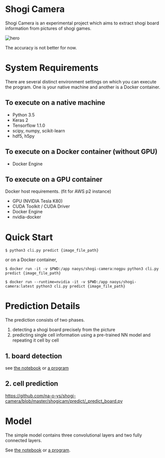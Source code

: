 # Shogi Camera

Shogi Camera is an experimental project which aims to extract shogi board information from pictures of shogi games.

![hero](https://dl.dropboxusercontent.com/s/yr4590foh14mug6/shogi-camera-hero.png)

The accuracy is not better for now.

# System Requirements

There are several distinct environment settings on which you can execute the program. One is your native machine and another is a Docker container.

## To execute on a native machine

- Python 3.5
- Keras 2
- Tensorflow 1.1.0
- scipy, numpy, scikit-learn
- hdf5, h5py

## To execute on a Docker container (without GPU)

- Docker Engine

## To execute on a GPU container

Docker host requirements. (fit for AWS p2 instance)

- GPU (NVIDIA Tesla K80)
- CUDA Toolkit / CUDA Driver
- Docker Engine
- nvidia-docker

# Quick Start

```
$ python3 cli.py predict {image_file_path}
```

or on a Docker container,

```
$ docker run -it -v $PWD:/app naoys/shogi-camera:nogpu python3 cli.py predict {image_file_path}
```

```
$ docker run --runtime=nvidia -it -v $PWD:/app naoys/shogi-camera:latest python3 cli.py predict {image_file_path}
```

# Prediction Details

The prediction consists of two phases.

1. detecting a shogi board precisely from the picture
2. predicting single cell information using a pre-trained NN model and repeating it cell by cell

## 1. board detection

see [the notebook](https://github.com/na-o-ys/shogi-camera/blob/master/notebooks/Board%20Detection.ipynb) or [a program](https://github.com/na-o-ys/shogi-camera/blob/master/shogicam/preprocess/_detect_corners.py)

## 2. cell prediction

https://github.com/na-o-ys/shogi-camera/blob/master/shogicam/predict/_predict_board.py

# Model

The simple model contains three convolutional layers and two fully connected layers.

See [the notebook](https://github.com/na-o-ys/shogi-camera/blob/master/notebooks/Learn.ipynb) or [a program](https://github.com/na-o-ys/shogi-camera/blob/master/shogicam/learn/_purple.py).

